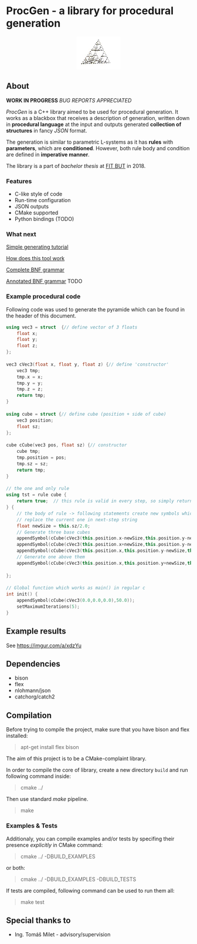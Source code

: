 ProcGen - a library for procedural generation
================================
<p align="center">
    <img width="120" height="90" src="https://github.com/Romop5/procgen/blob/master/pyramide.gif?raw=true">
</p>

## About
**WORK IN PROGRESS** *BUG REPORTS APPRECIATED*

*ProcGen* is a C++ library aimed to be used for procedural generation. It works as a blackbox that receives a description of generation, written down in **procedural language** at the input and outputs generated **collection of structures** in fancy *JSON* format.

The generation is similar to parametric L-systems as it has **rules** with **parameters**, which are **conditioned**. However, both rule body and condition are defined in **imperative manner**.

The library is a part of *bachelor thesis* at [FIT BUT](www.fit.vutbr.cz) in 2018.

### Features
* C-like style of code
* Run-time configuration 
* JSON outputs
* CMake supported
* Python bindings (TODO)

### What next
[Simple generating tutorial](doc/TUTORIAL.md)

[How does this tool work](HOWDOESITWORK.md)

[Complete BNF grammar](doc/COMPLETEGRAMMAR.md) 

[Annotated BNF grammar]() TODO



### Example procedural code
Following code was used to generate the pyramide which can be found in the header of
this document.

```cpp
using vec3 = struct  {// define vector of 3 floats
    float x;
    float y;
    float z;
};

vec3 cVec3(float x, float y, float z) {// define 'constructor'
    vec3 tmp;
    tmp.x = x;
    tmp.y = y;
    tmp.z = z;
    return tmp;
}

using cube = struct {// define cube (position + side of cube)
    vec3 position;
    float sz;
};

cube cCube(vec3 pos, float sz) {// constructor
    cube tmp;
    tmp.position = pos;
    tmp.sz = sz;
    return tmp;
}

// the one and only rule
using tst = rule cube {
    return true;  // this rule is valid in every step, so simply return true
} {
    // the body of rule -> following statements create new symbols which
    // replace the current one in next-step string
    float newSize = this.sz/2.0;
    // Generate three base cubes
    appendSymbol(cCube(cVec3(this.position.x-newSize,this.position.y-newSize,this.position.z-newSize) ,newSize));
    appendSymbol(cCube(cVec3(this.position.x+newSize,this.position.y-newSize,this.position.z-newSize) ,newSize));
    appendSymbol(cCube(cVec3(this.position.x,this.position.y-newSize,this.position.z+newSize) ,newSize));
    // Generate one above them
    appendSymbol(cCube(cVec3(this.position.x,this.position.y+newSize,this.position.z) ,newSize));

};

// Global function which works as main() in regular c
int init() {
    appendSymbol(cCube(cVec3(0.0,0.0,0.0),50.0));
    setMaximumIterations(5);
}
```
## Example results
See https://imgur.com/a/xdzYu

## Dependencies
* bison
* flex
* nlohmann/json  
* catchorg/catch2

## Compilation 
Before trying to compile the project, make sure that you have bison and flex installed:

> apt-get install flex bison

The aim of this project is to be a CMake-complaint library. 

In order to compile the core of library, create a new directory `build` and run following command inside:
> cmake ../

Then use standard *make* pipeline.

> make

### Examples & Tests

Additionaly, you can compile examples and/or tests by specifing their presence *explicitly* in CMake command:

> cmake ../ -DBUILD_EXAMPLES  

or both:
> cmake ../ -DBUILD_EXAMPLES -DBUILD_TESTS

If tests are compiled, following command can be used to run them all:

> make test


## Special thanks to
* Ing. Tomáš Milet - advisory/supervision

